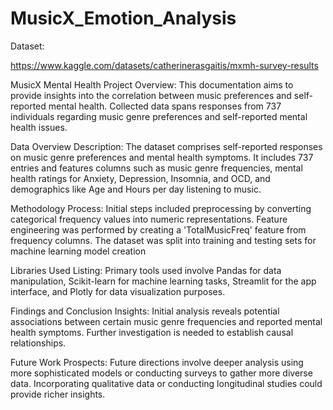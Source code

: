 # MusicX_Emotion_Analysis

Dataset:

https://www.kaggle.com/datasets/catherinerasgaitis/mxmh-survey-results

MusicX Mental Health Project
Overview: This documentation aims to provide insights into the correlation between music preferences and self-reported mental health. Collected data spans responses from 737 individuals regarding music genre preferences and self-reported mental health issues.

Data Overview
Description: The dataset comprises self-reported responses on music genre preferences and mental health symptoms. It includes 737 entries and features columns such as music genre frequencies, mental health ratings for Anxiety, Depression, Insomnia, and OCD, and demographics like Age and Hours per day listening to music.

Methodology
Process: Initial steps included preprocessing by converting categorical frequency values into numeric representations. Feature engineering was performed by creating a 'TotalMusicFreq' feature from frequency columns. The dataset was split into training and testing sets for machine learning model creation

Libraries Used
Listing: Primary tools used involve Pandas for data manipulation, Scikit-learn for machine learning tasks, Streamlit for the app interface, and Plotly for data visualization purposes.

Findings and Conclusion
Insights: Initial analysis reveals potential associations between certain music genre frequencies and reported mental health symptoms. Further investigation is needed to establish causal relationships.

Future Work
Prospects: Future directions involve deeper analysis using more sophisticated models or conducting surveys to gather more diverse data. Incorporating qualitative data or conducting longitudinal studies could provide richer insights.
